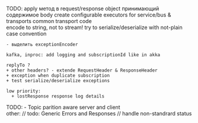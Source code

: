 TODO:
    apply метод в request/response object принимающий содержимое body
    create configurable executors for service/bus & transports
    common transport code    
    encode to string, not to stream!
    try to serialize/deserialize with not-plain case convention
    
    - выделить exceptionEncoder
    
    kafka, inproc: add logging and subscriptionId like in akka

    replyTo ?
    + other headers? - extende RequestHeader & ResponseHeader
    + exception when duplicate subscription
    + test serialize/deserialize exceptions
    
    low priority:
      + lostResponse response log details

TODO:
    - Topic parition aware server and client    
other:
  // todo: Generic Errors and Responses
  // handle non-standrard status

